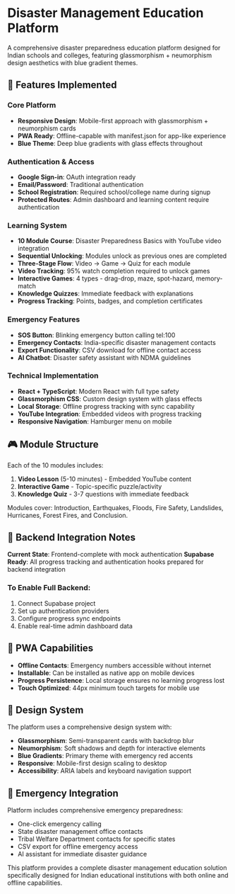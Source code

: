 # Disaster Management Education Platform

A comprehensive disaster preparedness education platform designed for Indian schools and colleges, featuring glassmorphism + neumorphism design aesthetics with blue gradient themes.

## 🚀 Features Implemented

### Core Platform
- **Responsive Design**: Mobile-first approach with glassmorphism + neumorphism cards
- **PWA Ready**: Offline-capable with manifest.json for app-like experience
- **Blue Theme**: Deep blue gradients with glass effects throughout

### Authentication & Access
- **Google Sign-in**: OAuth integration ready
- **Email/Password**: Traditional authentication
- **School Registration**: Required school/college name during signup
- **Protected Routes**: Admin dashboard and learning content require authentication

### Learning System
- **10 Module Course**: Disaster Preparedness Basics with YouTube video integration
- **Sequential Unlocking**: Modules unlock as previous ones are completed
- **Three-Stage Flow**: Video → Game → Quiz for each module
- **Video Tracking**: 95% watch completion required to unlock games
- **Interactive Games**: 4 types - drag-drop, maze, spot-hazard, memory-match
- **Knowledge Quizzes**: Immediate feedback with explanations
- **Progress Tracking**: Points, badges, and completion certificates

### Emergency Features
- **SOS Button**: Blinking emergency button calling tel:100
- **Emergency Contacts**: India-specific disaster management contacts
- **Export Functionality**: CSV download for offline contact access
- **AI Chatbot**: Disaster safety assistant with NDMA guidelines

### Technical Implementation
- **React + TypeScript**: Modern React with full type safety
- **Glassmorphism CSS**: Custom design system with glass effects
- **Local Storage**: Offline progress tracking with sync capability
- **YouTube Integration**: Embedded videos with progress tracking
- **Responsive Navigation**: Hamburger menu on mobile

## 🎮 Module Structure

Each of the 10 modules includes:
1. **Video Lesson** (5-10 minutes) - Embedded YouTube content
2. **Interactive Game** - Topic-specific puzzle/activity  
3. **Knowledge Quiz** - 3-7 questions with immediate feedback

Modules cover: Introduction, Earthquakes, Floods, Fire Safety, Landslides, Hurricanes, Forest Fires, and Conclusion.

## 🔧 Backend Integration Notes

**Current State**: Frontend-complete with mock authentication
**Supabase Ready**: All progress tracking and authentication hooks prepared for backend integration

### To Enable Full Backend:
1. Connect Supabase project
2. Set up authentication providers
3. Configure progress sync endpoints
4. Enable real-time admin dashboard data

## 📱 PWA Capabilities

- **Offline Contacts**: Emergency numbers accessible without internet
- **Installable**: Can be installed as native app on mobile devices
- **Progress Persistence**: Local storage ensures no learning progress lost
- **Touch Optimized**: 44px minimum touch targets for mobile use

## 🎨 Design System

The platform uses a comprehensive design system with:
- **Glassmorphism**: Semi-transparent cards with backdrop blur
- **Neumorphism**: Soft shadows and depth for interactive elements
- **Blue Gradients**: Primary theme with emergency red accents
- **Responsive**: Mobile-first design scaling to desktop
- **Accessibility**: ARIA labels and keyboard navigation support

## 🚨 Emergency Integration

Platform includes comprehensive emergency preparedness:
- One-click emergency calling
- State disaster management office contacts
- Tribal Welfare Department contacts for specific states
- CSV export for offline emergency access
- AI assistant for immediate disaster guidance

This platform provides a complete disaster management education solution specifically designed for Indian educational institutions with both online and offline capabilities.